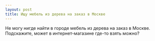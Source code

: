 ```yaml
---
layout: post 
title: Ищу мебель из дерева на заказ в Москве 
--- 
```

Не могу нигде найти в городе мебель из дерева на заказ в Москве. Подскажите, может в интернет-магазине где-то взять можно?